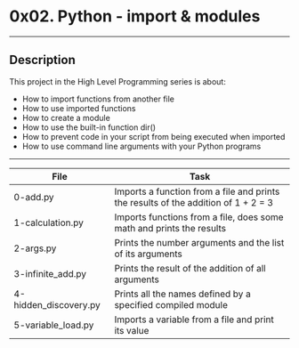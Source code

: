 # 0x02. Python - import & modules
---
## Description

This project in the High Level Programming series is about:
* How to import functions from another file
* How to use imported functions
* How to create a module
* How to use the built-in function dir()
* How to prevent code in your script from being executed when imported
* How to use command line arguments with your Python programs

---
File|Task
---|---
0-add.py | Imports a function from a file and prints the results of the addition of 1 + 2 = 3
1-calculation.py | Imports functions from a file, does some math and prints the results
2-args.py | Prints the number arguments and the list of its arguments
3-infinite_add.py | Prints the result of the addition of all arguments
4-hidden_discovery.py | Prints all the names defined by a specified compiled module
5-variable_load.py | Imports a variable from a file and print its value
